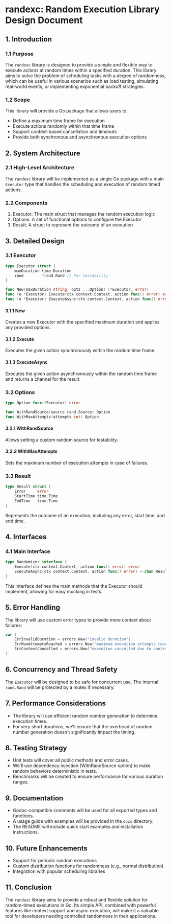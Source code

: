 # randexc: Random Execution Library Design Document

## 1. Introduction

### 1.1 Purpose
The `randexc` library is designed to provide a simple and flexible way to execute actions at random times within a specified duration. This library aims to solve the problem of scheduling tasks with a degree of randomness, which can be useful in various scenarios such as load testing, simulating real-world events, or implementing exponential backoff strategies.

### 1.2 Scope
This library will provide a Go package that allows users to:
- Define a maximum time frame for execution
- Execute actions randomly within that time frame
- Support context-based cancellation and timeouts
- Provide both synchronous and asynchronous execution options

## 2. System Architecture

### 2.1 High-Level Architecture
The `randexc` library will be implemented as a single Go package with a main `Executor` type that handles the scheduling and execution of random timed actions.

### 2.2 Components
1. Executor: The main struct that manages the random execution logic
2. Options: A set of functional options to configure the Executor
3. Result: A struct to represent the outcome of an execution

## 3. Detailed Design

### 3.1 Executor

```go
type Executor struct {
    maxDuration time.Duration
    rand        *rand.Rand // For testability
}

func New(maxDuration string, opts ...Option) (*Executor, error)
func (e *Executor) Execute(ctx context.Context, action func() error) error
func (e *Executor) ExecuteAsync(ctx context.Context, action func() error) <-chan Result
```

#### 3.1.1 New
Creates a new Executor with the specified maximum duration and applies any provided options.

#### 3.1.2 Execute
Executes the given action synchronously within the random time frame.

#### 3.1.3 ExecuteAsync
Executes the given action asynchronously within the random time frame and returns a channel for the result.

### 3.2 Options

```go
type Option func(*Executor) error

func WithRandSource(source rand.Source) Option
func WithMaxAttempts(attempts int) Option
```

#### 3.2.1 WithRandSource
Allows setting a custom random source for testability.

#### 3.2.2 WithMaxAttempts
Sets the maximum number of execution attempts in case of failures.

### 3.3 Result

```go
type Result struct {
    Error     error
    StartTime time.Time
    EndTime   time.Time
}
```

Represents the outcome of an execution, including any error, start time, and end time.

## 4. Interfaces

### 4.1 Main Interface

```go
type Randomizer interface {
    Execute(ctx context.Context, action func() error) error
    ExecuteAsync(ctx context.Context, action func() error) <-chan Result
}
```

This interface defines the main methods that the Executor should implement, allowing for easy mocking in tests.

## 5. Error Handling

The library will use custom error types to provide more context about failures:

```go
var (
    ErrInvalidDuration = errors.New("invalid duration")
    ErrMaxAttemptsReached = errors.New("maximum execution attempts reached")
    ErrContextCancelled = errors.New("execution cancelled due to context cancellation")
)
```

## 6. Concurrency and Thread Safety

The `Executor` will be designed to be safe for concurrent use. The internal `rand.Rand` will be protected by a mutex if necessary.

## 7. Performance Considerations

- The library will use efficient random number generation to determine execution times.
- For very short durations, we'll ensure that the overhead of random number generation doesn't significantly impact the timing.

## 8. Testing Strategy

- Unit tests will cover all public methods and error cases.
- We'll use dependency injection (WithRandSource option) to make random behaviors deterministic in tests.
- Benchmarks will be created to ensure performance for various duration ranges.

## 9. Documentation

- Godoc-compatible comments will be used for all exported types and functions.
- A usage guide with examples will be provided in the `docs` directory.
- The README will include quick start examples and installation instructions.

## 10. Future Enhancements

- Support for periodic random executions
- Custom distribution functions for randomness (e.g., normal distribution)
- Integration with popular scheduling libraries

## 11. Conclusion

The `randexc` library aims to provide a robust and flexible solution for random-timed executions in Go. Its simple API, combined with powerful features like context support and async execution, will make it a valuable tool for developers needing controlled randomness in their applications.